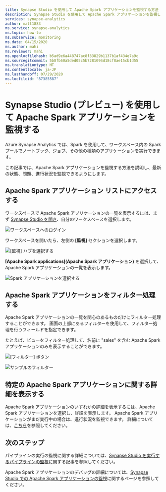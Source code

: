 ```yaml
---
title: Synapse Studio を使用して Apache Spark アプリケーションを監視する方法
description: Synapse Studio を使用して Apache Spark アプリケーションを監視します。
services: synapse-analytics
author: matt1883
ms.service: synapse-analytics
ms.topic: how-to
ms.subservice: monitoring
ms.date: 04/15/2020
ms.author: mahi
ms.reviewer: mahi
ms.openlocfilehash: b5ad9e6a448747ac8f33829b1137b1af434e7a9c
ms.sourcegitcommit: 5b8fb60a5ded05c5b7281094d18cf8ae15cb1d55
ms.translationtype: HT
ms.contentlocale: ja-JP
ms.lasthandoff: 07/29/2020
ms.locfileid: "87385587"
---
```

# <a name="use-synapse-studio-preview-to-monitor-your-apache-spark-applications"></a>Synapse Studio (プレビュー) を使用して Apache Spark アプリケーションを監視する

Azure Synapse Analytics では、Spark を使用して、ワークスペース内の Spark プールでノートブック、ジョブ、その他の種類のアプリケーションを実行できます。

この記事では、Apache Spark アプリケーションを監視する方法を説明し、最新の状態、問題、進行状況を監視できるようにします。

## <a name="access-apache-spark-applications-list"></a>Apache Spark アプリケーション リストにアクセスする

ワークスペースで Apache Spark アプリケーションの一覧を表示するには、まず [Synapse Studio を開き](https://web.azuresynapse.net/)、自分のワークスペースを選択します。

![ワークスペースへのログイン](./media/common/login-workspace.png)

ワークスペースを開いたら、左側の **[監視]** セクションを選択します。

![[監視] ハブを選択する](./media/common/left-nav.png)

**[Apache Spark applications]\(Apache Spark アプリケーション\)** を選択して、Apache Spark アプリケーションの一覧を表示します。

 ![Spark アプリケーションを選択する](./media/how-to-monitor-spark-applications/monitor-hub-nav-sparkapplications.png)

## <a name="filter-your-apache-spark-applications"></a>Apache Spark アプリケーションをフィルター処理する

Apache Spark アプリケーションの一覧を関心のあるものだけにフィルター処理することができます。 画面の上部にあるフィルターを使用して、フィルター処理を行うフィールドを指定できます。

たとえば、ビューをフィルター処理して、名前に "sales" を含む Apache Spark アプリケーションのみを表示することができます。

![[フィルター] ボタン](./media/common/filter-button.png)

![サンプルのフィルター](./media/how-to-monitor-spark-applications/filter-example.png)

## <a name="view-details-about-a-specific-apache-spark-application"></a>特定の Apache Spark アプリケーションに関する詳細を表示する

Apache Spark アプリケーションのいずれかの詳細を表示するには、Apache Spark アプリケーションを選択し、詳細を表示します。 Apache Spark アプリケーションがまだ実行中の場合は、進行状況を監視できます。 詳細については、[こちら](apache-spark-applications.md)を参照してください。

## <a name="next-steps"></a>次のステップ

パイプラインの実行の監視に関する詳細については、[Synapse Studio を実行するパイプラインの監視](how-to-monitor-pipeline-runs.md)に関する記事を参照してください。 

Apache Spark アプリケーションのデバッグの詳細については、[Synapse Studio での Apache Spark アプリケーションの監視](apache-spark-applications.md)に関するページを参照してください。